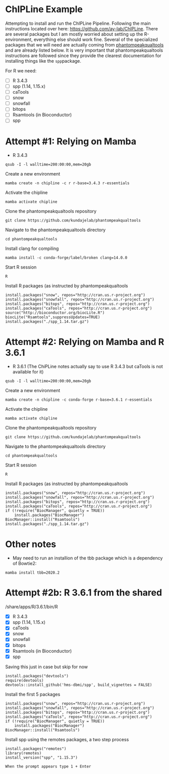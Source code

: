 # ChIPLine Example
Attempting to install and run the ChIPLine Pipeline. Following the main instructions located over here: https://github.com/ay-lab/ChIPLine. There are several packages but I am mostly worried about setting up the R-environment, everything else should work fine. Several of the specialized packages that we will need are actually coming from [phantompeakqualtools](https://github.com/kundajelab/phantompeakqualtools) and are already listed below. It is very important that phantompeakqualtools instructions are followed since they provide the clearest documentation for installing things like the `spp`package.

For R we need:
- [ ] R 3.4.3
- [ ] spp (1.14, 1.15.x)
- [ ] caTools
- [ ] snow
- [ ] snowfall
- [ ] bitops
- [ ] Rsamtools (in Bioconductor)
- [ ] spp

# Attempt #1: Relying on Mamba
- R 3.4.3

```
qsub -I -l walltime=200:00:00,mem=20gb
```

Create a new environment
```
mamba create -n chipline -c r r-base=3.4.3 r-essentials
```

Activate the chipline 
```
mamba activate chipline
```

Clone the phantompeakqualtools repository
```
git clone https://github.com/kundajelab/phantompeakqualtools
```

Navigate to the phantompeakqualtools directory
```
cd phantompeakqualtools
```

Install clang for compiling
```
mamba install -c conda-forge/label/broken clang=14.0.0
```

Start R session
```
R
```

Install R packages (as instructed by phantompeakqualtools
```
install.packages("snow", repos="http://cran.us.r-project.org")
install.packages("snowfall", repos="http://cran.us.r-project.org")
install.packages("bitops", repos="http://cran.us.r-project.org")
install.packages("caTools", repos="http://cran.us.r-project.org")
source("http://bioconductor.org/biocLite.R")
biocLite("Rsamtools",suppressUpdates=TRUE)
install.packages("./spp_1.14.tar.gz")
```

# Attempt #2: Relying on Mamba and R 3.6.1
- R 3.6.1 (The ChiPLine notes actually say to use R 3.4.3 but caTools is not available for it)

```
qsub -I -l walltime=200:00:00,mem=20gb
```

Create a new environment
```
mamba create -n chipline -c conda-forge r-base=3.6.1 r-essentials
```

Activate the chipline 
```
mamba activate chipline
```

Clone the phantompeakqualtools repository
```
git clone https://github.com/kundajelab/phantompeakqualtools
```

Navigate to the phantompeakqualtools directory
```
cd phantompeakqualtools
```

Start R session
```
R
```

Install R packages (as instructed by phantompeakqualtools
```
install.packages("snow", repos="http://cran.us.r-project.org")
install.packages("snowfall", repos="http://cran.us.r-project.org")
install.packages("bitops", repos="http://cran.us.r-project.org")
install.packages("caTools", repos="http://cran.us.r-project.org")
if (!require("BiocManager", quietly = TRUE))
    install.packages("BiocManager")
BiocManager::install("Rsamtools")
install.packages("./spp_1.14.tar.gz")
```

# Other notes
- May need to run an installion of the tbb package which is a dependency of Bowtie2:
```
mamba install tbb=2020.2
```

# Attempt #2b: R 3.6.1 from the shared
/share/apps/R/3.6.1/bin/R

- [x] R 3.4.3
- [x] spp (1.14, 1.15.x)
- [x] caTools
- [x] snow
- [x] snowfall
- [x] bitops
- [x] Rsamtools (in Bioconductor)
- [x] spp

Saving this just in case but skip for now
```
install.packages("devtools")
require(devtools)
devtools::install_github('hms-dbmi/spp', build_vignettes = FALSE)
```

Install the first 5 packages
```
install.packages("snow", repos="http://cran.us.r-project.org")
install.packages("snowfall", repos="http://cran.us.r-project.org")
install.packages("bitops", repos="http://cran.us.r-project.org")
install.packages("caTools", repos="http://cran.us.r-project.org")
if (!require("BiocManager", quietly = TRUE))
    install.packages("BiocManager")
BiocManager::install("Rsamtools")
```

Install spp using the remotes packages, a two step process
```
install.packages("remotes")
library(remotes)
install_version("spp", "1.15.3")
```

```
When the prompt appears type 1 + Enter
```
